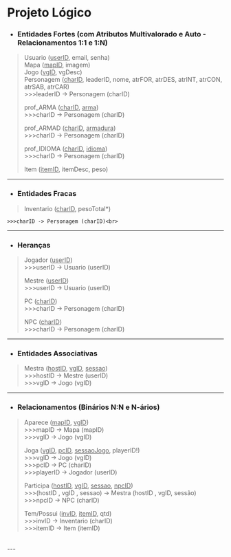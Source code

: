 # Projeto Lógico

- ### Entidades Fortes (com Atributos Multivalorado e Auto - Relacionamentos 1:1 e 1:N)<br>
>Usuario (<ins>userID</ins>, email, senha)<br>
>Mapa (<ins>mapID</ins>, imagem)<br>
>Jogo (<ins>vgID</ins>, vgDesc)<br>
>Personagem (<ins>charID</ins>, leaderID, nome, atrFOR, atrDES, atrINT, atrCON, atrSAB, atrCAR)<br>
    >>>leaderID -> Personagem (charID)<br>
>
> prof_ARMA (<ins>charID</ins>, <ins>arma</ins>)<br>
    >>>charID -> Personagem (charID)<br>
>
>prof_ARMAD (<ins>charID</ins>, <ins>armadura</ins>)<br>
    >>>charID -> Personagem (charID)<br>
>
>prof_IDIOMA (<ins>charID</ins>, <ins>idioma</ins>)<br>
    >>>charID -> Personagem (charID)<br>
>
>Item (<ins>itemID</ins>, itemDesc, peso)<br>
---
- ### Entidades Fracas

>Inventario (<ins>charID</ins>, pesoTotal*)<br>
>
    >>>charID -> Personagem (charID)<br>
---
- ### Heranças

>Jogador (<ins>userID</ins>)<br>
    >>>userID -> Usuario (userID)<br>
>
>Mestre (<ins>userID</ins>)<br>
    >>>userID -> Usuario (userID)<br>
>
>PC (<ins>charID</ins>)<br>
    >>>charID -> Personagem (charID)<br>
>
>NPC (<ins>charID</ins>)<br>
    >>>charID -> Personagem (charID)<br>
---
- ### Entidades Associativas<br>

>Mestra (<ins>hostID</ins>, <ins>vgID</ins>, <ins>sessao</ins>)<br>
    >>>hostID -> Mestre (userID)<br>
    >>>vgID -> Jogo (vgID)<br>
---
- ### Relacionamentos (Binários N:N e N-ários)<br>

>Aparece (<ins>mapID</ins>, <ins>vgID</ins>)<br>
    >>>mapID -> Mapa (mapID)<br>
    >>>vgID -> Jogo (vgID)<br>
>
>Joga (<ins>vgID</ins>, <ins>pcID</ins>, <ins>sessaoJogo</ins>, playerID!)<br>
    >>>vgID -> Jogo (vgID)<br>
    >>>pcID -> PC (charID)<br>
    >>>playerID -> Jogador (userID)<br>
>
>Participa (<ins>hostID</ins>, <ins>vgID</ins>, <ins>sessao</ins>, <ins>npcID</ins>)<br>
    >>>(hostID , vgID , sessao) -> Mestra (hostID , vgID, sessão)<br>
    >>>npcID -> NPC (charID)<br>
>
>Tem/Possui (<ins>invID</ins>, <ins>itemID</ins>, qtd)<br>
    >>>invID -> Inventario (charID)<br>
    >>>itemID -> Item (itemID)<br>
<br>
---